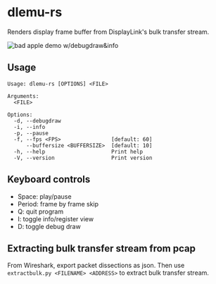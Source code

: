 # dlemu-rs

Renders display frame buffer from DisplayLink's bulk transfer stream.

![bad apple demo w/debugdraw&info](https://github.com/user-attachments/assets/aa981cc9-dc7b-46c4-afe0-890a6d192e9f)

## Usage

    Usage: dlemu-rs [OPTIONS] <FILE>

    Arguments:
      <FILE>

    Options:
      -d, --debugdraw
      -i, --info
      -p, --pause
      -f, --fps <FPS>                [default: 60]
          --buffersize <BUFFERSIZE>  [default: 10]
      -h, --help                     Print help
      -V, --version                  Print version

## Keyboard controls

 - Space: play/pause
 - Period: frame by frame skip
 - Q: quit program
 - I: toggle info/register view
 - D: toggle debug draw

## Extracting bulk transfer stream from pcap

From Wireshark, export packet dissections as json. Then use `extractbulk.py <FILENAME> <ADDRESS>` to extract bulk transfer stream.
